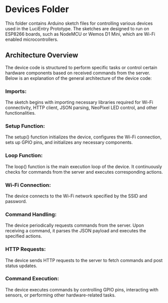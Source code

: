 # Devices Folder
This folder contains Arduino sketch files for controlling various devices used in the LuciEntry Prototype. The sketches are designed to run on ESP8266 boards, such as NodeMCU or Wemos D1 Mini, which are Wi-Fi enabled microcontrollers.

## Architecture Overview
The device code is structured to perform specific tasks or control certain hardware components based on received commands from the server. Below is an explanation of the general architecture of the device code:

### Imports: 
The sketch begins with importing necessary libraries required for Wi-Fi connectivity, HTTP client, JSON parsing, NeoPixel LED control, and other functionalities.

### Setup Function: 
The setup() function initializes the device, configures the Wi-Fi connection, sets up GPIO pins, and initializes any necessary components.

### Loop Function: 
The loop() function is the main execution loop of the device. It continuously checks for commands from the server and executes corresponding actions.

### Wi-Fi Connection: 
The device connects to the Wi-Fi network specified by the SSID and password.

### Command Handling: 
The device periodically requests commands from the server. Upon receiving a command, it parses the JSON payload and executes the specified actions.

### HTTP Requests: 
The device sends HTTP requests to the server to fetch commands and post status updates.

### Command Execution: 
The device executes commands by controlling GPIO pins, interacting with sensors, or performing other hardware-related tasks.